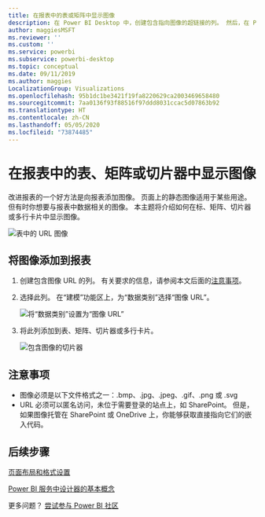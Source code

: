 ```yaml
---
title: 在报表中的表或矩阵中显示图像
description: 在 Power BI Desktop 中，创建包含指向图像的超链接的列。 然后，在 Power BI Desktop 或 Power BI 服务中，将这些超链接添加到报告表、矩阵、切片器或多行卡片，以显示图像。
author: maggiesMSFT
ms.reviewer: ''
ms.custom: ''
ms.service: powerbi
ms.subservice: powerbi-desktop
ms.topic: conceptual
ms.date: 09/11/2019
ms.author: maggies
LocalizationGroup: Visualizations
ms.openlocfilehash: 95b1dc1be3421f19fa8220629ca2003469658480
ms.sourcegitcommit: 7aa0136f93f88516f97ddd8031ccac5d07863b92
ms.translationtype: HT
ms.contentlocale: zh-CN
ms.lasthandoff: 05/05/2020
ms.locfileid: "73874485"
---
```

# <a name="display-images-in-a-table-matrix-or-slicer-in-a-report"></a>在报表中的表、矩阵或切片器中显示图像

改进报表的一个好方法是向报表添加图像。 页面上的静态图像适用于某些用途。 但有时你想要与报表中数据相关的图像。 本主题将介绍如何在标、矩阵、切片器或多行卡片中显示图像。 

![表中的 URL 图像](media/power-bi-images-tables/power-bi-url-images-table.png)

## <a name="add-images-to-your-report"></a>将图像添加到报表

1. 创建包含图像 URL 的列。 有关要求的信息，请参阅本文后面的[注意事项](#considerations)。

1. 选择此列。 在“建模”功能区上，为“数据类别”选择“图像 URL”。   

    ![将“数据类别”设置为“图像 URL”](media/power-bi-images-tables/power-bi-set-url-image.png)

1. 将此列添加到表、矩阵、切片器或多行卡片。

    ![包含图像的切片器](media/power-bi-images-tables/power-bi-url-images-slicer.png)

## <a name="considerations"></a>注意事项

- 图像必须是以下文件格式之一：.bmp、.jpg、.jpeg、.gif、.png 或 .svg
- URL 必须可以匿名访问，未位于需要登录的站点上，如 SharePoint。 但是，如果图像托管在 SharePoint 或 OneDrive 上，你能够获取直接指向它们的嵌入代码。 


## <a name="next-steps"></a>后续步骤

[页面布局和格式设置](/learn/modules/visuals-in-power-bi/12-formatting)

[Power BI 服务中设计器的基本概念](service-basic-concepts.md)

更多问题？ [尝试参与 Power BI 社区](https://community.powerbi.com/)

